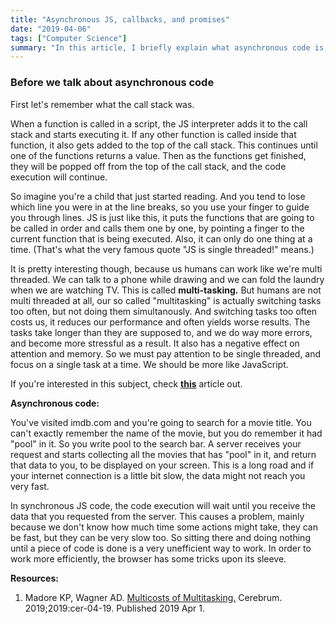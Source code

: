 ```yaml
---
title: "Asynchronous JS, callbacks, and promises"
date: "2019-04-06"
tags: ["Computer Science"]
summary: "In this article, I briefly explain what asynchronous code is, and how we use promises to manage aynchronous code. After that we'll talk about various ways of making HTTP requests, and what Async & Await is and see how it can be used."
---
```


### Before we talk about asynchronous code

First let's remember what the call stack was.

When a function is called in a script, the JS interpreter adds it to the call stack and starts executing it. If any other function is called inside that function, it also gets added to the top of the call stack. This continues until one of the functions returns a value. Then as the functions get finished, they will be popped off from the top of the call stack, and the code execution will continue.

So imagine you're a child that just started reading. And you tend to lose which line you were in at the line breaks, so you use your finger to guide you through lines. JS is just like this, it puts the functions that are going to be called in order and calls them one by one, by pointing a finger to the current function that is being executed. Also, it can only do one thing at a time. (That's what the very famous quote "JS is single threaded!" means.)

It is pretty interesting though, because us humans can work like we're multi threaded. We can talk to a phone while drawing and we can fold the laundry when we are watching TV. This is called **multi-tasking.** But humans are not multi threaded at all, our so called "multitasking" is actually switching tasks too often, but not doing them simultanously. And switching tasks too often costs us, it reduces our performance and often yields worse results. The tasks take longer than they are supposed to, and we do way more errors, and become more stressful as a result. It also has a negative effect on attention and memory. So we must pay attention to be single threaded, and focus on a single task at a time. We should be more like JavaScript.

If you're interested in this subject, check [**this**](https://www.ncbi.nlm.nih.gov/pmc/articles/PMC7075496/pdf/cer-04-19.pdf) article out.

**Asynchronous code:**

You've visited imdb.com and you're going to search for a movie title. You can't exactly remember the name of the movie, but you do remember it had "pool" in it. So you write pool to the search bar. A server receives your request and starts collecting all the movies that has "pool" in it, and return that data to you, to be displayed on your screen. This is a long road and if your internet connection is a little bit slow, the data might not reach you very fast.

In synchronous JS code, the code execution will wait until you receive the data that you requested from the server. This causes a problem, mainly because we don't know how much time some actions might take, they can be fast, but they can be very slow too. So sitting there and doing nothing until a piece of code is done is a very unefficient way to work. In order to work more efficiently, the browser has some tricks upon its sleeve.

**Resources:**

1. Madore KP, Wagner AD. [Multicosts of Multitasking.](https://www.ncbi.nlm.nih.gov/pmc/articles/PMC7075496/pdf/cer-04-19.pdf) Cerebrum. 2019;2019:cer-04-19. Published 2019 Apr 1.
